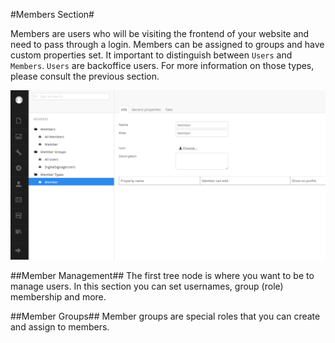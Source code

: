 #Members Section#

Members are users who will be visiting the frontend of your website and need to pass through a login.  Members can be assigned to groups and have custom properties set.  It important to distinguish between `Users` and `Members`.  `Users` are backoffice users.  For more information on those types, please consult the previous section.

![members.png](assets/members.png)

##Member Management##
The first tree node is where you want to be to manage users.  In this section you can set usernames, group (role) membership and more.

##Member Groups##
Member groups are special roles that you can create and assign to members.